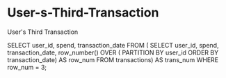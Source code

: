 # User-s-Third-Transaction
User's Third Transaction

SELECT 
  user_id,
  spend,
  transaction_date
FROM (
  SELECT
    user_id,
    spend,
    transaction_date,
    row_number() OVER (
      PARTITION BY user_id ORDER BY transaction_date) AS row_num
  FROM transactions) AS trans_num
  WHERE row_num = 3;
